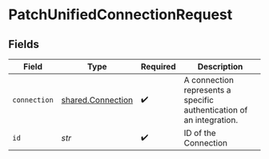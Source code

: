 # PatchUnifiedConnectionRequest


## Fields

| Field                                                                | Type                                                                 | Required                                                             | Description                                                          |
| -------------------------------------------------------------------- | -------------------------------------------------------------------- | -------------------------------------------------------------------- | -------------------------------------------------------------------- |
| `connection`                                                         | [shared.Connection](../../models/shared/connection.md)               | :heavy_check_mark:                                                   | A connection represents a specific authentication of an integration. |
| `id`                                                                 | *str*                                                                | :heavy_check_mark:                                                   | ID of the Connection                                                 |